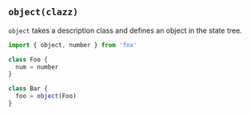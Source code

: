 ## `object(clazz)`

`object` takes a description class and defines an object in the state tree.

```javascript
import { object, number } from 'fnx'

class Foo {
  num = number
}

class Bar {
  foo = object(Foo)
}
```
